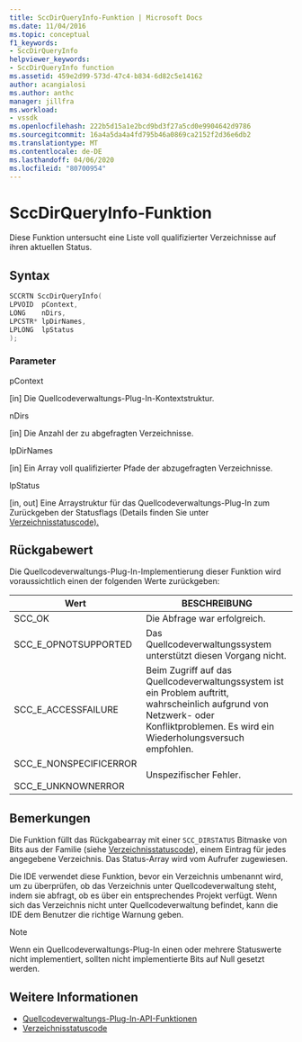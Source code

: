 ```yaml
---
title: SccDirQueryInfo-Funktion | Microsoft Docs
ms.date: 11/04/2016
ms.topic: conceptual
f1_keywords:
- SccDirQueryInfo
helpviewer_keywords:
- SccDirQueryInfo function
ms.assetid: 459e2d99-573d-47c4-b834-6d82c5e14162
author: acangialosi
ms.author: anthc
manager: jillfra
ms.workload:
- vssdk
ms.openlocfilehash: 222b5d15a1e2bcd9bd3f27a5cd0e9904642d9786
ms.sourcegitcommit: 16a4a5da4a4fd795b46a0869ca2152f2d36e6db2
ms.translationtype: MT
ms.contentlocale: de-DE
ms.lasthandoff: 04/06/2020
ms.locfileid: "80700954"
---
```

# <a name="sccdirqueryinfo-function"></a>SccDirQueryInfo-Funktion
Diese Funktion untersucht eine Liste voll qualifizierter Verzeichnisse auf ihren aktuellen Status.

## <a name="syntax"></a>Syntax

```cpp
SCCRTN SccDirQueryInfo(
LPVOID  pContext,
LONG    nDirs,
LPCSTR* lpDirNames,
LPLONG  lpStatus
);
```

### <a name="parameters"></a>Parameter
 pContext

[in] Die Quellcodeverwaltungs-Plug-In-Kontextstruktur.

 nDirs

[in] Die Anzahl der zu abgefragten Verzeichnisse.

 lpDirNames

[in] Ein Array voll qualifizierter Pfade der abzugefragten Verzeichnisse.

 lpStatus

[in, out] Eine Arraystruktur für das Quellcodeverwaltungs-Plug-In zum Zurückgeben der Statusflags (Details finden Sie unter [Verzeichnisstatuscode).](../extensibility/directory-status-code-enumerator.md)

## <a name="return-value"></a>Rückgabewert
 Die Quellcodeverwaltungs-Plug-In-Implementierung dieser Funktion wird voraussichtlich einen der folgenden Werte zurückgeben:

|Wert|BESCHREIBUNG|
|-----------|-----------------|
|SCC_OK|Die Abfrage war erfolgreich.|
|SCC_E_OPNOTSUPPORTED|Das Quellcodeverwaltungssystem unterstützt diesen Vorgang nicht.|
|SCC_E_ACCESSFAILURE|Beim Zugriff auf das Quellcodeverwaltungssystem ist ein Problem auftritt, wahrscheinlich aufgrund von Netzwerk- oder Konfliktproblemen. Es wird ein Wiederholungsversuch empfohlen.|
|SCC_E_NONSPECIFICERROR<br /><br /> SCC_E_UNKNOWNERROR|Unspezifischer Fehler.|

## <a name="remarks"></a>Bemerkungen
 Die Funktion füllt das Rückgabearray mit einer `SCC_DIRSTATUS` Bitmaske von Bits aus der Familie (siehe [Verzeichnisstatuscode](../extensibility/directory-status-code-enumerator.md)), einem Eintrag für jedes angegebene Verzeichnis. Das Status-Array wird vom Aufrufer zugewiesen.

 Die IDE verwendet diese Funktion, bevor ein Verzeichnis umbenannt wird, um zu überprüfen, ob das Verzeichnis unter Quellcodeverwaltung steht, indem sie abfragt, ob es über ein entsprechendes Projekt verfügt. Wenn sich das Verzeichnis nicht unter Quellcodeverwaltung befindet, kann die IDE dem Benutzer die richtige Warnung geben.

> [!NOTE]
> Wenn ein Quellcodeverwaltungs-Plug-In einen oder mehrere Statuswerte nicht implementiert, sollten nicht implementierte Bits auf Null gesetzt werden.

## <a name="see-also"></a>Weitere Informationen
- [Quellcodeverwaltungs-Plug-In-API-Funktionen](../extensibility/source-control-plug-in-api-functions.md)
- [Verzeichnisstatuscode](../extensibility/directory-status-code-enumerator.md)
